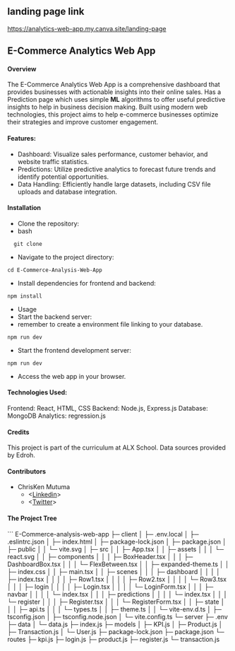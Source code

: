 <h2> landing page link </h2>

https://analytics-web-app.my.canva.site/landing-page

<h2> E-Commerce Analytics Web App </h2>

<h4> Overview </h4>

The E-Commerce Analytics Web App is a comprehensive dashboard that provides businesses with actionable insights into their online sales.
Has a Prediction page which uses simple **ML** algorithms to offer useful predictive insights to help in business decision making.
Built using modern web technologies, this project aims to help e-commerce businesses optimize their strategies and improve customer engagement.

<h4> Features: </h4>

- Dashboard: Visualize sales performance, customer behavior, and website traffic statistics.
- Predictions: Utilize predictive analytics to forecast future trends and identify potential opportunities.
- Data Handling: Efficiently handle large datasets, including CSV file uploads and database integration.

<h4> Installation </h4>

- Clone the repository:
- bash

```
  git clone
```

- Navigate to the project directory:

```
cd E-Commerce-Analysis-Web-App
```

- Install dependencies for frontend and backend:

```
npm install
```

- Usage
- Start the backend server:
- remember to create a environment file linking to your database.

```
npm run dev
```

- Start the frontend development server:

```
npm run dev
```

- Access the web app in your browser.

<h4> Technologies Used: </h4>

Frontend: React, HTML, CSS
Backend: Node.js, Express.js
Database: MongoDB
Analytics: regression.js

<h4> Credits </h4>
This project is part of the curriculum at ALX School.
Data sources provided by Edroh.

<h4> Contributors </h4>

- ChrisKen Mutuma
  - <[Linkedin](https://www.linkedin.com/in/mutuma-chris-520355270)>
  - <[Twitter](https://twitter.com/MutumaChrisken)>

<h4> The Project Tree </h4>
```
E-Commerce-analysis-web-app
├─ client
│  ├─ .env.local
│  ├─ .eslintrc.json
│  ├─ index.html
│  ├─ package-lock.json
│  ├─ package.json
│  ├─ public
│  │  └─ vite.svg
│  ├─ src
│  │  ├─ App.tsx
│  │  ├─ assets
│  │  │  └─ react.svg
│  │  ├─ components
│  │  │  ├─ BoxHeader.tsx
│  │  │  ├─ DashboardBox.tsx
│  │  │  └─ FlexBetween.tsx
│  │  ├─ expanded-theme.ts
│  │  ├─ index.css
│  │  ├─ main.tsx
│  │  ├─ scenes
│  │  │  ├─ dashboard
│  │  │  │  ├─ index.tsx
│  │  │  │  ├─ Row1.tsx
│  │  │  │  ├─ Row2.tsx
│  │  │  │  └─ Row3.tsx
│  │  │  ├─ login
│  │  │  │  ├─ Login.tsx
│  │  │  │  └─ LoginForm.tsx
│  │  │  ├─ navbar
│  │  │  │  └─ index.tsx
│  │  │  ├─ predictions
│  │  │  │  └─ index.tsx
│  │  │  └─ register
│  │  │     ├─ Register.tsx
│  │  │     └─ RegisterForm.tsx
│  │  ├─ state
│  │  │  ├─ api.ts
│  │  │  └─ types.ts
│  │  ├─ theme.ts
│  │  └─ vite-env.d.ts
│  ├─ tsconfig.json
│  ├─ tsconfig.node.json
│  └─ vite.config.ts
└─ server
   ├─ .env
   ├─ data
   │  └─ data.js
   ├─ index.js
   ├─ models
   │  ├─ KPI.js
   │  ├─ Product.js
   │  ├─ Transaction.js
   │  └─ User.js
   ├─ package-lock.json
   ├─ package.json
   └─ routes
      ├─ kpi.js
      ├─ login.js
      ├─ product.js
      ├─ register.js
      └─ transaction.js

```

```
